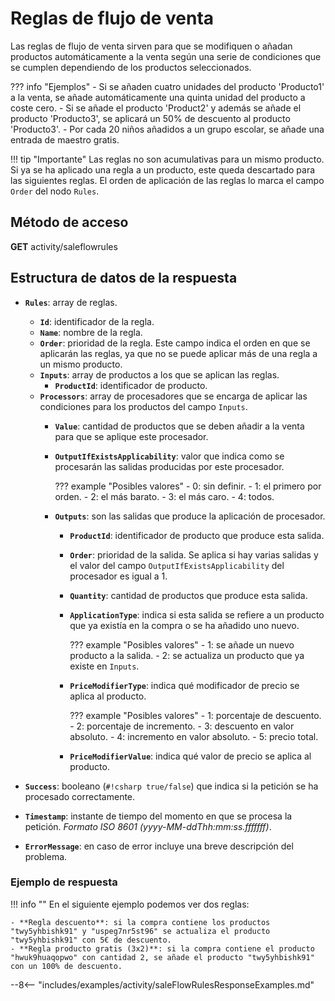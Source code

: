 # Reglas de flujo de venta

Las reglas de flujo de venta sirven para que se modifiquen o añadan productos automáticamente a la venta según una serie de condiciones que se cumplen dependiendo de los productos seleccionados.

??? info "Ejemplos"
    - Si se añaden cuatro unidades del producto 'Producto1' a la venta, se añade automáticamente una quinta unidad del producto a coste cero.
    - Si se añade el producto 'Product2' y además se añade el producto 'Producto3', se aplicará un 50% de descuento al producto 'Producto3'.
    - Por cada 20 niños añadidos a un grupo escolar, se añade una entrada de maestro gratis.

!!! tip "Importante"
    Las reglas no son acumulativas para un mismo producto. Si ya se ha aplicado una regla a un producto, este queda descartado para las siguientes reglas. El orden de aplicación de las reglas lo marca el campo ``Order`` del nodo ``Rules``.

## Método de acceso

**GET** activity/saleflowrules

## Estructura de datos de la respuesta

- **``Rules``**: array de reglas.
    - **``Id``**: identificador de la regla.
    - **``Name``**: nombre de la regla.
    - **``Order``**: prioridad de la regla. Este campo indica el orden en que se aplicarán las reglas, ya que no se puede aplicar más de una regla a un mismo producto.
    - **``Inputs``**: array de productos a los que se aplican las reglas.
        - **``ProductId``**: identificador de producto.
    - **``Processors``**: array de procesadores que se encarga de aplicar las condiciones para los productos del campo ``Inputs``.
        - **``Value``**: cantidad de productos que se deben añadir a la venta para que se aplique este procesador.
        - **``OutputIfExistsApplicability``**: valor que indica como se procesarán las salidas producidas por este procesador.

            ??? example "Posibles valores"
                - 0: sin definir.
                - 1: el primero por orden.
                - 2: el más barato.
                - 3: el más caro.
                - 4: todos.

        - **``Outputs``**: son las salidas que produce la aplicación de procesador.
            - **``ProductId``**: identificador de producto que produce esta salida.
            - **``Order``**: prioridad de la salida. Se aplica si hay varias salidas y el valor del campo ``OutputIfExistsApplicability`` del procesador es igual a 1.
            - **``Quantity``**: cantidad de productos que produce esta salida.
            - **``ApplicationType``**: indica si esta salida se refiere a un producto que ya existía en la compra o se ha añadido uno nuevo.

                ??? example "Posibles valores"
                    - 1: se añade un nuevo producto a la salida.
                    - 2: se actualiza un producto que ya existe en ``Inputs``.

            - **``PriceModifierType``**: indica qué modificador de precio se aplica al producto.

                ??? example "Posibles valores"
                    - 1: porcentaje de descuento.
                    - 2: porcentaje de incremento.
                    - 3: descuento en valor absoluto.
                    - 4: incremento en valor absoluto.
                    - 5: precio total.

            - **``PriceModifierValue``**: indica qué valor de precio se aplica al producto.

- **``Success``**: booleano (`#!csharp true/false`) que indica si la petición se ha procesado correctamente.
- **``Timestamp``**: instante de tiempo del momento en que se procesa la petición. *Formato ISO 8601 (yyyy-MM-ddThh:mm:ss.fffffff)*.
- **``ErrorMessage``**: en caso de error incluye una breve descripción del problema.

### Ejemplo de respuesta

!!! info ""
    En el siguiente ejemplo podemos ver dos reglas:

    - **Regla descuento**: si la compra contiene los productos "twy5yhbishk91" y "uspeg7nr5st96" se actualiza el producto "twy5yhbishk91" con 5€ de descuento.
    - **Regla producto gratis (3x2)**: si la compra contiene el producto "hwuk9huaqopwo" con cantidad 2, se añade el producto "twy5yhbishk91" con un 100% de descuento.

--8<-- "includes/examples/activity/saleFlowRulesResponseExamples.md"

